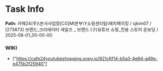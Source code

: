 # Task Info

**Path:** 카페24(주)\본사사업장\[CG]MI본부\Y쇼핑센터팀\매치메이킹 / sjkim07 / [273873] 브랜드_크리에이터 세일즈 _ 브랜드 (구)유튜브 쇼핑_전용 스토어 온보딩 / 2025-08-01_00-00-00

### WIKI
- ["https://cafe24youtubeshopping.oopy.io/921c6f14-b5a3-4e84-a49e-e475b2f25940"]

